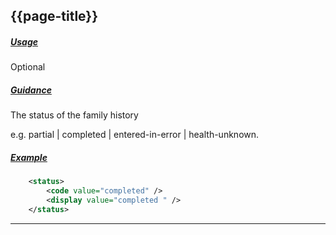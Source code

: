 ## {{page-title}}

<h5><ins>Usage</ins></h5>

<span class="mro-circle optional" title="Optional"></span> Optional


<h5><ins>Guidance</ins></h5>

The status of the family history

e.g. 	partial | completed | entered-in-error | health-unknown. 

<h5><ins>Example</ins></h5>

```xml
    <status>
        <code value="completed" />
        <display value="completed " />
    </status>

```

---
